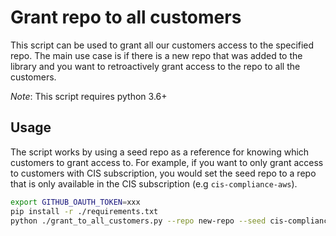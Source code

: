 # Grant repo to all customers

This script can be used to grant all our customers access to the specified repo. The main use case is if there is a new
repo that was added to the library and you want to retroactively grant access to the repo to all the customers.

*Note*: This script requires python 3.6+

## Usage

The script works by using a seed repo as a reference for knowing which customers to grant access to. For example, if you
want to only grant access to customers with CIS subscription, you would set the seed repo to a repo that is only
available in the CIS subscription (e.g `cis-compliance-aws`).

```bash
export GITHUB_OAUTH_TOKEN=xxx
pip install -r ./requirements.txt
python ./grant_to_all_customers.py --repo new-repo --seed cis-compliance-aws
```

